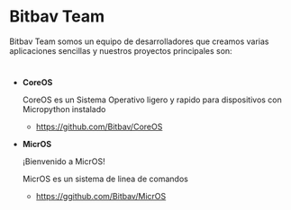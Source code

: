 # Bitbav Team

Bitbav Team somos un equipo de desarrolladores que creamos varias aplicaciones sencillas y nuestros proyectos principales son:
#
* **CoreOS**

   CoreOS es un Sistema Operativo ligero y rapido para
   dispositivos con Micropython instalado
  - https://github.com/Bitbav/CoreOS


* **MicrOS**

   ¡Bienvenido a MicrOS!

   MicrOS es un sistema de linea de comandos
  - https://ggithub.com/Bitbav/MicrOS
 #
